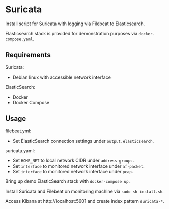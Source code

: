 # Suricata

Install script for Suricata with logging via Filebeat to Elasticsearch.

Elasticsearch stack is provided for demonstration purposes via `docker-compose.yaml`.

## Requirements

Suricata:
- Debian linux with accessible network interface

ElasticSearch:
- Docker
- Docker Compose

## Usage

filebeat.yml:
- Set ElasticSearch connection settings under `output.elasticsearch`.

suricata.yaml:
- Set `HOME_NET` to local network CIDR under `address-groups`.
- Set `interface` to monitored network interface under `af-packet`.
- Set `interface` to monitored network interface under `pcap`.

Bring up demo ElasticSearch stack with `docker-compose up`.

Install Suricata and Filebeat on monitoring machine via `sudo sh install.sh`.

Access Kibana at http://localhost:5601 and create index pattern `suricata-*`.
